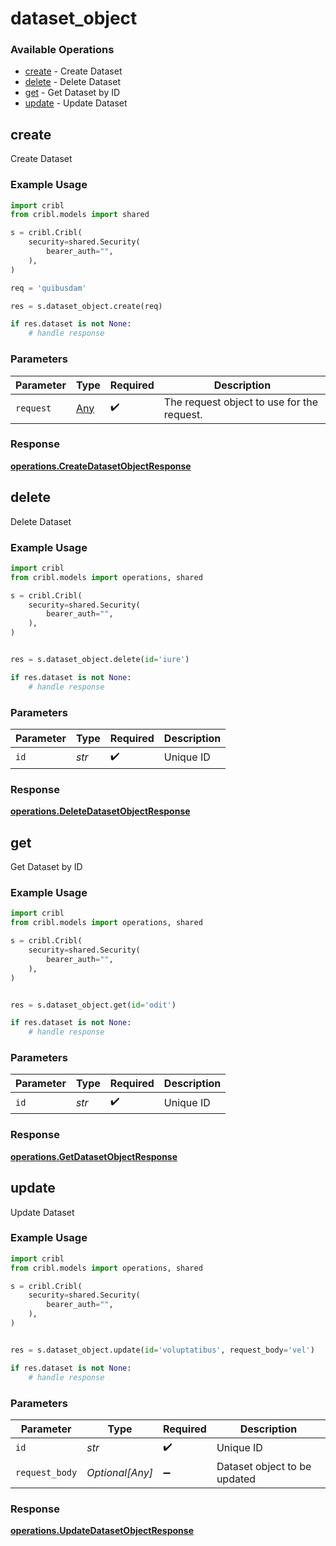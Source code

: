 # dataset_object

### Available Operations

* [create](#create) - Create Dataset
* [delete](#delete) - Delete Dataset
* [get](#get) - Get Dataset by ID
* [update](#update) - Update Dataset

## create

Create Dataset

### Example Usage

```python
import cribl
from cribl.models import shared

s = cribl.Cribl(
    security=shared.Security(
        bearer_auth="",
    ),
)

req = 'quibusdam'

res = s.dataset_object.create(req)

if res.dataset is not None:
    # handle response
```

### Parameters

| Parameter                                  | Type                                       | Required                                   | Description                                |
| ------------------------------------------ | ------------------------------------------ | ------------------------------------------ | ------------------------------------------ |
| `request`                                  | [Any](../../models//.md)                   | :heavy_check_mark:                         | The request object to use for the request. |


### Response

**[operations.CreateDatasetObjectResponse](../../models/operations/createdatasetobjectresponse.md)**


## delete

Delete Dataset

### Example Usage

```python
import cribl
from cribl.models import operations, shared

s = cribl.Cribl(
    security=shared.Security(
        bearer_auth="",
    ),
)


res = s.dataset_object.delete(id='iure')

if res.dataset is not None:
    # handle response
```

### Parameters

| Parameter          | Type               | Required           | Description        |
| ------------------ | ------------------ | ------------------ | ------------------ |
| `id`               | *str*              | :heavy_check_mark: | Unique ID          |


### Response

**[operations.DeleteDatasetObjectResponse](../../models/operations/deletedatasetobjectresponse.md)**


## get

Get Dataset by ID

### Example Usage

```python
import cribl
from cribl.models import operations, shared

s = cribl.Cribl(
    security=shared.Security(
        bearer_auth="",
    ),
)


res = s.dataset_object.get(id='odit')

if res.dataset is not None:
    # handle response
```

### Parameters

| Parameter          | Type               | Required           | Description        |
| ------------------ | ------------------ | ------------------ | ------------------ |
| `id`               | *str*              | :heavy_check_mark: | Unique ID          |


### Response

**[operations.GetDatasetObjectResponse](../../models/operations/getdatasetobjectresponse.md)**


## update

Update Dataset

### Example Usage

```python
import cribl
from cribl.models import operations, shared

s = cribl.Cribl(
    security=shared.Security(
        bearer_auth="",
    ),
)


res = s.dataset_object.update(id='voluptatibus', request_body='vel')

if res.dataset is not None:
    # handle response
```

### Parameters

| Parameter                    | Type                         | Required                     | Description                  |
| ---------------------------- | ---------------------------- | ---------------------------- | ---------------------------- |
| `id`                         | *str*                        | :heavy_check_mark:           | Unique ID                    |
| `request_body`               | *Optional[Any]*              | :heavy_minus_sign:           | Dataset object to be updated |


### Response

**[operations.UpdateDatasetObjectResponse](../../models/operations/updatedatasetobjectresponse.md)**

